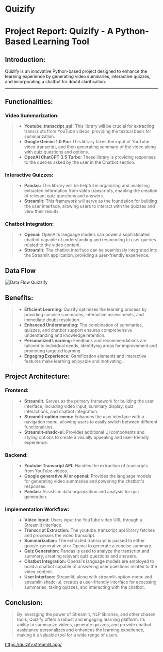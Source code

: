 # Quizify
# Project Report: Quizify - A Python-Based Learning Tool

## Introduction:
 Quizify is an innovative Python-based project designed to enhance the learning experience by generating video summaries, interactive quizzes, and incorporating a chatbot for doubt clarification. 
***    

## Functionalities:

### Video Summarization:
> - **Youtube_transcript_api:** This library will be crucial for extracting transcripts from YouTube videos, providing the textual basis for summarization.
> - **Google Gemini 1.0 Pro:** This library takes the input of YouTube video transcript, and then generating summary of the video along with quiz questions and options.
> - **OpenAI ChatGPT 3.5 Turbo:** These library is providing responses to the queries asked by the user in the Chatbot section.

### Interactive Quizzes:
> - **Pandas:** This library will be helpful in organizing and analyzing extracted information from video transcripts, enabling the creation of relevant quiz questions and answers.
> - **Streamlit:** This framework will serve as the foundation for building the user interface, allowing users to interact with the quizzes and view their results.

### Chatbot Integration:
> - **Openai:** OpenAI's language models can power a sophisticated chatbot capable of understanding and responding to user queries related to the video content.
> - **Streamlit:** The chatbot interface can be seamlessly integrated into the Streamlit application, providing a user-friendly experience.

## Data Flow 
![Data Flow Quizzify](Data_flow_Quizzify.png)

## Benefits: 
> - **Efficient Learning:** Quizify optimizes the learning process by providing concise summaries, interactive assessments, and immediate doubt resolution.
> - **Enhanced Understanding:** The combination of summaries, quizzes, and chatbot support ensures comprehensive understanding and knowledge retention.
> - **Personalized Learning:** Feedback and recommendations are tailored to individual needs, identifying areas for improvement and promoting targeted learning.
> - **Engaging Experience:** Gamification elements and interactive features make learning enjoyable and motivating.


## Project Architecture:
### Frontend:
> - **Streamlit:** Serves as the primary framework for building the user interface, including video input, summary display, quiz interactions, and chatbot integration.
> - **Streamlit-option-menu:** Enhances the user interface with a navigation menu, allowing users to easily switch between different functionalities.
> - **Streamlit-shadc-ui:** Provides additional UI components and styling options to create a visually appealing and user-friendly experience.

### Backend:
> - **Youtube Transcript API:** Handles the extraction of transcripts from YouTube videos.
> - **Google generative AI or openai:** Provides the language models for generating video summaries and powering the chatbot's responses.
> - **Pandas:** Assists in data organization and analysis for quiz generation. 

### Implementation Workflow:
> - **Video Input:** Users input the YouTube video URL through a Streamlit interface.
> - **Transcript Extraction:** The youtube_transcript_api library fetches and processes the video transcript.
> - **Summarization:** The extracted transcript is passed to either google-generative ai or Openai to generate a concise summary.
> - **Quiz Generation:** Pandas is used to analyze the transcript and summary, creating relevant quiz questions and answers.
> - **Chatbot Integration:** Openai's language models are employed to build a chatbot capable of answering user questions related to the video content.
> - **User Interface:** Streamlit, along with streamlit-option-menu and streamlit-shadc-ui, creates a user-friendly interface for accessing summaries, taking quizzes, and interacting with the chatbot.

## Conclusion:
> By leveraging the power of Streamlit, NLP libraries, and other chosen tools, Quizify offers a robust and engaging learning platform. Its ability to summarize videos, generate quizzes, and provide chatbot assistance personalizes and enhances the learning experience, making it a valuable tool for a wide range of users.

 https://quizify.streamlit.app/
